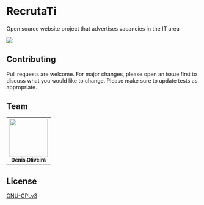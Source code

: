 <h1> RecrutaTi </h1>
<h4></h4> Open source website project that advertises vacancies in the IT area </h4>

<p align="left">
<a href="https://dotnet.microsoft.com/download">
    <img src="https://img.shields.io/badge/.NET%20Core-v5.0%2B-blueviolet">
</a>
</p>

<h2> Contributing </h2>
Pull requests are welcome. For major changes, please open an issue first to discuss what you would like to change.
Please make sure to update tests as appropriate.

<h2> Team </h2>
<table>
    <tr>
        <td align="center"><a href="https://github.com/sinedolvra"><img src="https://avatars2.githubusercontent.com/u/39929010?v=4" width="100px;" alt="" title="Denis Oliveira"/><br /><sub><b>Denis Oliveira</b></sub></a></td>
    </tr>
</table>

<h2> License </h2>

[GNU-GPLv3](https://choosealicense.com/licenses/gpl-3.0/)